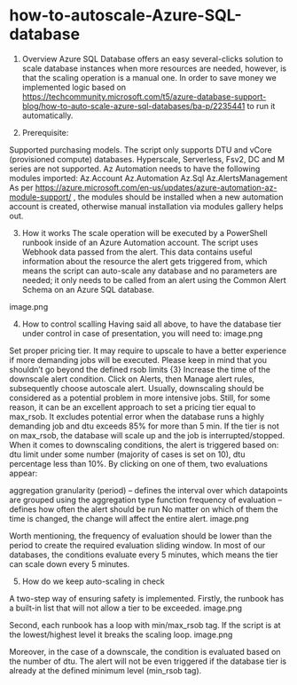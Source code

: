 # how-to-autoscale-Azure-SQL-database

1. Overview
Azure SQL Database offers an easy several-clicks solution to scale database instances when more resources are needed, however, is that the scaling operation is a manual one. In order to save money we implemented logic based on https://techcommunity.microsoft.com/t5/azure-database-support-blog/how-to-auto-scale-azure-sql-databases/ba-p/2235441  to run it automatically.

2. Prerequisite:

Supported purchasing models. The script only supports DTU and vCore (provisioned compute) databases. Hyperscale, Serverless, Fsv2, DC and M series are not supported.
Az Automation needs to have the following modules imported:
Az.Account
Az.Automation
Az.Sql
Az.AlertsManagement
As per https://azure.microsoft.com/en-us/updates/azure-automation-az-module-support/  , the modules should be installed when a new automation account is created, otherwise manual installation via modules gallery helps out.

3. How it works
The scale operation will be executed by a PowerShell runbook inside of an Azure Automation account. The script uses Webhook data passed from the alert. This data contains useful information about the resource the alert gets triggered from, which means the script can auto-scale any database and no parameters are needed; it only needs to be called from an alert using the Common Alert Schema on an Azure SQL database.

image.png

4. How to control scalling
Having said all above, to have the database tier under control in case of presentation, you will need to:
image.png

Set proper pricing tier. It may require to upscale to have a better experience if more demanding jobs will be executed. Please keep in mind that you shouldn’t go beyond the defined rsob limits {3}
Increase the time of the downscale alert condition. Click on Alerts, then Manage alert rules, subsequently choose autoscale alert. Usually, downscaling should be considered as a potential problem in more intensive jobs. Still, for some reason, it can be an excellent approach to set a pricing tier equal to max_rsob. It excludes potential error when the database runs a highly demanding job and dtu exceeds 85% for more than 5 min. If the tier is not on max_rsob, the database will scale up and the job is interrupted/stopped.
When it comes to downscaling conditions, the alert is triggered based on:
dtu limit under some number (majority of cases is set on 10),
dtu percentage less than 10%.
By clicking on one of them, two evaluations appear:

aggregation granularity (period) – defines the interval over which datapoints are grouped using the aggregation type function
frequency of evaluation – defines how often the alert should be run
No matter on which of them the time is changed, the change will affect the entire alert.
image.png

Worth mentioning, the frequency of evaluation should be lower than the period to create the required evaluation sliding window. In most of our databases, the conditions evaluate every 5 minutes, which means the tier can scale down every 5 minutes.

5. How do we keep auto-scaling in check

A two-step way of ensuring safety is implemented. Firstly, the runbook has a built-in list that will not allow a tier to be exceeded.
image.png

Second, each runbook has a loop with min/max_rsob tag. If the script is at the lowest/highest level it breaks the scaling loop.
image.png

Moreover, in the case of a downscale, the condition is evaluated based on the number of dtu. The alert will not be even triggered if the database tier is already at the defined minimum level (min_rsob tag).
